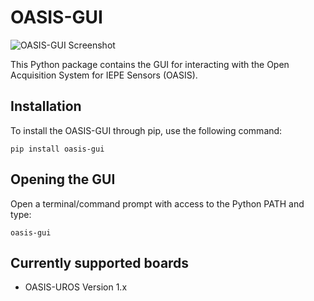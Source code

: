 # OASIS-GUI

![OASIS-GUI Screenshot](https://gitlab.com/oasis-acquisition/oasis-gui/-/raw/main/oasis_gui.png)

This Python package contains the GUI for interacting with the Open Acquisition System for IEPE Sensors (OASIS). 

## Installation

To install the OASIS-GUI through pip, use the following command:

`pip install oasis-gui`

## Opening the GUI

Open a terminal/command prompt with access to the Python PATH and type:

`oasis-gui`

## Currently supported boards

- OASIS-UROS Version 1.x